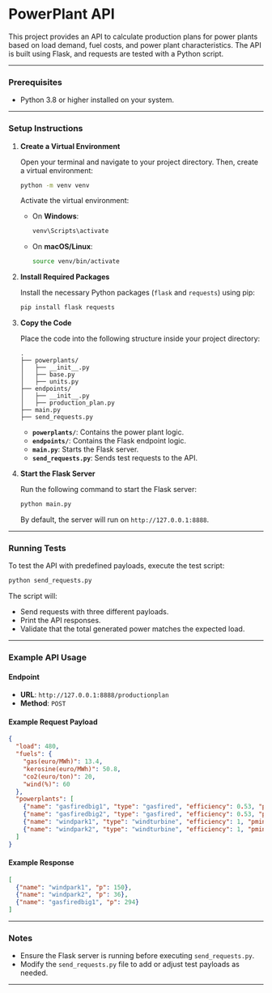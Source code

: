 
# PowerPlant API

This project provides an API to calculate production plans for power plants based on load demand, fuel costs, and power plant characteristics. The API is built using Flask, and requests are tested with a Python script.

---

### Prerequisites

- Python 3.8 or higher installed on your system.

---

### Setup Instructions

1. **Create a Virtual Environment**

   Open your terminal and navigate to your project directory. Then, create a virtual environment:

   ```bash
   python -m venv venv
   ```

   Activate the virtual environment:

   - On **Windows**:
     ```bash
     venv\Scripts\activate
     ```

   - On **macOS/Linux**:
     ```bash
     source venv/bin/activate
     ```

2. **Install Required Packages**

   Install the necessary Python packages (`flask` and `requests`) using pip:

   ```bash
   pip install flask requests
   ```

3. **Copy the Code**

   Place the code into the following structure inside your project directory:

   ```
   .
   ├── powerplants/
   │   ├── __init__.py
   │   ├── base.py
   │   ├── units.py
   ├── endpoints/
   │   ├── __init__.py
   │   ├── production_plan.py
   ├── main.py
   ├── send_requests.py
   ```

   - **`powerplants/`**: Contains the power plant logic.
   - **`endpoints/`**: Contains the Flask endpoint logic.
   - **`main.py`**: Starts the Flask server.
   - **`send_requests.py`**: Sends test requests to the API.

4. **Start the Flask Server**

   Run the following command to start the Flask server:

   ```bash
   python main.py
   ```

   By default, the server will run on `http://127.0.0.1:8888`.

---

### Running Tests

To test the API with predefined payloads, execute the test script:

```bash
python send_requests.py
```

The script will:
- Send requests with three different payloads.
- Print the API responses.
- Validate that the total generated power matches the expected load.

---

### Example API Usage

#### Endpoint
- **URL**: `http://127.0.0.1:8888/productionplan`
- **Method**: `POST`

#### Example Request Payload

```json
{
  "load": 480,
  "fuels": {
    "gas(euro/MWh)": 13.4,
    "kerosine(euro/MWh)": 50.8,
    "co2(euro/ton)": 20,
    "wind(%)": 60
  },
  "powerplants": [
    {"name": "gasfiredbig1", "type": "gasfired", "efficiency": 0.53, "pmin": 100, "pmax": 460},
    {"name": "gasfiredbig2", "type": "gasfired", "efficiency": 0.53, "pmin": 100, "pmax": 460},
    {"name": "windpark1", "type": "windturbine", "efficiency": 1, "pmin": 0, "pmax": 150},
    {"name": "windpark2", "type": "windturbine", "efficiency": 1, "pmin": 0, "pmax": 36}
  ]
}
```

#### Example Response

```json
[
  {"name": "windpark1", "p": 150},
  {"name": "windpark2", "p": 36},
  {"name": "gasfiredbig1", "p": 294}
]
```

---

### Notes

- Ensure the Flask server is running before executing `send_requests.py`.
- Modify the `send_requests.py` file to add or adjust test payloads as needed.

---
